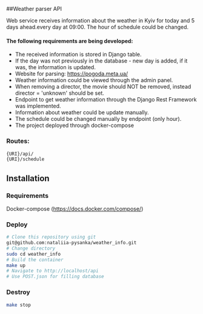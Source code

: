 ##Weather parser API

Web service receives information about the weather in Kyiv for today and 5 days ahead.every day at 09:00.
The hour of schedule could be changed.

#### The following requirements are being developed:
* The received information is stored in Django table. 
* If the day was not previously in the database - new day is added, if it was, the information is updated.
* Website for parsing: https://pogoda.meta.ua/
* Weather information could be viewed through the admin panel.
* When removing a director, the movie should NOT be removed, instead director = 'unknown' should be set.
* Endpoint to get weather information through the Django Rest Framework was implemented. 
* Information about weather could be update manually. 
* The schedule could be changed manually by endpoint (only hour). 
* The project deployed through docker-compose

### Routes:
```bash
{URI}/api/
{URI}/schedule
```

## Installation

### Requirements

Docker-compose (https://docs.docker.com/compose/)

### Deploy

```bash
# Clone this repository using git
git@github.com:nataliia-pysanka/weather_info.git
# Change directory
sudo cd weather_info
# Build the container
make up
# Navigate to http://localhost/api
# Use POST.json for filling database
```

### Destroy

```bash
make stop
```
